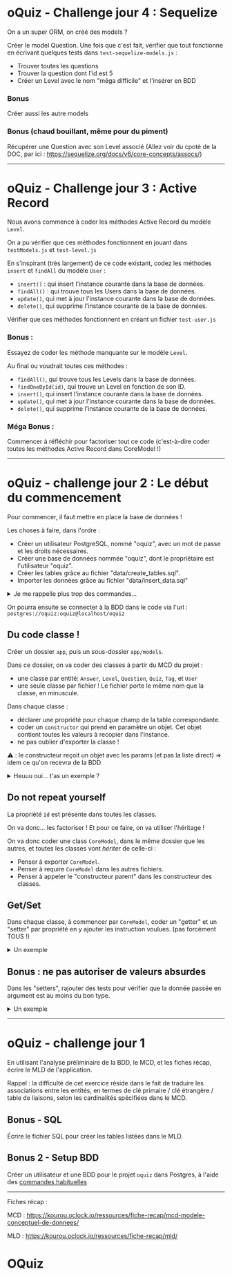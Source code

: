 # oQuiz - Challenge jour 4 : Sequelize

On a un super ORM, on créé des models ?

Créer le model Question. Une fois que c'est fait, vérifier que tout fonctionne en écrivant quelques tests dans `test-sequelize-models.js` :

- Trouver toutes les questions
- Trouver la question dont l'id est 5
- Créer un Level avec le nom "méga difficile" et l'insérer en BDD

### Bonus

Créer aussi les autre models

### Bonus (chaud bouillant, même pour du piment)

Récupérer une Question avec son Level associé
(Allez voir du cpoté de la DOC, par ici : https://sequelize.org/docs/v6/core-concepts/assocs/)


------------------------------------------------

# oQuiz - Challenge jour 3 : Active Record

Nous avons commencé à coder les méthodes Active Record du modèle `Level`.

On a pu vérifier que ces méthodes fonctionnent en jouant dans `testModels.js` et `test-level.js`

En s'inspirant (très largement) de ce code existant, codez les méthodes `insert` et `findAll` du modèle `User` : 
- `insert()` : qui insert l'instance courante dans la base de données.
- `findAll()` : qui trouve tous les Users dans la base de données.
- `update()`, qui met à jour l'instance courante dans la base de données.
- `delete()`, qui supprime l'instance courante de la base de données.


Vérifier que ces méthodes fonctionnent en créant un fichier `test-user.js`

### Bonus :

Essayez de coder les méthode manquante sur le modèle `Level`.

Au final ou voudrait toutes ces méthodes :

- `findAll()`, qui trouve tous les Levels dans la base de données.
- `findOneById(id)`, qui trouve un Level en fonction de son ID.
- `insert()`, qui insert l'instance courante dans la base de données.
- `update()`, qui met à jour l'instance courante dans la base de données.
- `delete()`, qui supprime l'instance courante de la base de données.


### Méga Bonus : 

Commencer à réfléchir pour factoriser tout ce code (c'est-à-dire coder toutes les méthodes Active Record dans CoreModel !)


-----------------------------------------

# oQuiz - challenge jour 2 : Le début du commencement

Pour commencer, il faut mettre en place la base de données !

Les choses à faire, dans l'ordre :

- Créer un utilisateur PostgreSQL, nommé "oquiz", avec un mot de passe et les droits nécessaires.
- Créer une base de données nommée "oquiz", dont le propriétaire est l'utilisateur "oquiz".
- Créer les tables grâce au fichier "data/create_tables.sql".
- Importer les données grâce au fichier "data/insert_data.sql"

<details>
<summary>Je me rappelle plus trop des commandes...</summary>

### Créer un utilisateur PostgreSQL, nommé "oquiz", avec un mot de passe et les droits nécessaires.

- d'abord se connecter à PostgreSQL en tant que "postgres": `sudo -i -u postgres`, puis `psql`
- Ou directement si cela est déjà configurer dans le `pg_hba.conf` vous pouvez directement untiliser la commande `psql -U postgres`
- puis créer l'utilisateur : `CREATE ROLE oquiz WITH LOGIN PASSWORD 'oquiz';`

### Créer une base de données nommée "oquiz", dont le propriétaire est l'utilisateur "oquiz".

- puis créer l'utilisateur : `CREATE DATABASE oquiz OWNER oquiz;`

### Créer les tables grâce au fichier "create_tables.sql".

- `psql -U oquiz -f data/create_tables.sql`

### Importer les données grâce au fichier "insert_data.sql".

- `psql -U oquiz -f data/insert_data.sql`

</details>

On pourra ensuite se connecter à la BDD dans le code via l'url : `postgres://oquiz:oquiz@localhost/oquiz`


## Du code classe !

Créer un dossier `app`, puis un sous-dossier `app/models`.

Dans ce dossier, on va coder des classes à partir du MCD du projet :

- une classe par entité: `Answer`, `Level`, `Question`, `Quiz`, `Tag`, et `User`
- une seule classe par fichier ! Le fichier porte le même nom que la classe, en minuscule.

Dans chaque classe :

- déclarer une propriété pour chaque champ de la table correspondante.
- coder un `constructor` qui prend en paramètre un objet. Cet objet contient toutes les valeurs à recopier dans l'instance.
- ne pas oublier d'exporter la classe !


⚠️ : le constructeur reçoit un objet avec les params (et pas la liste direct) => idem ce qu'on recevra de la BDD

<details>
<summary>Heuuu oui... t'as un exemple ?</summary>

Le but, c'est d'arriver à faire ça :

```JS

const monTag = new Tag({
  name: "un super tag",
});
```

On devrait donc avoir un truc dans ce genre :

```JS
class Tag {
  constructor(obj) {
    this.name = obj.name;
  }
};
```

</details>

## Do not repeat yourself

La propriété `id` est présente dans toutes les classes.

On va donc... les factoriser ! Et pour ce faire, on va utiliser l'héritage !

On va donc coder une class `CoreModel`, dans le même dossier que les autres, et toutes les classes vont _hériter_ de celle-ci :

- Penser à exporter `CoreModel`.
- Penser à require `CoreModel` dans les autres fichiers.
- Penser à appeler le "constructeur parent" dans les constructeur des classes.

## Get/Set

Dans chaque classe, à commencer par `CoreModel`, coder un "getter" et un "setter" par propriété en y ajouter les instruction voulues.
(pas forcément TOUS !)

<details>
<summary>Un exemple </summary>

```JS
class CoreModel {
  _id;

  get id() {
    return this._id;
  };

  set id(value) {
    this._id = value;
  };
};
```

</details>

## Bonus : ne pas autoriser de valeurs absurdes

Dans les "setters", rajouter des tests pour vérifier que la donnée passée en argument est au moins du bon type.

<details>
<summary>Un exemple</summary>

```js
class CoreModel {
  #id;

  set id(value) {
    if(isNaN(parseInt(value, 10))) {
      throw Error("CoreModel.id must be a integer !");
      // on "lève" une erreur => ça arrête tout !
    }
    this.#id = value;
  }
};
```

</details>


----------------------------------------------------



# oQuiz - challenge jour 1

En utilisant l'analyse préliminaire de la BDD, le MCD, et les fiches récap, écrire le MLD de l'application.

Rappel : la difficulté de cet exercice réside dans le fait de traduire les associations entre les entités, en termes de clé primaire / clé étrangère / table de liaisons, selon les cardinalités spécifiées dans le MCD.

## Bonus - SQL

Écrire le fichier SQL pour créer les tables listées dans le MLD.


## Bonus  2 - Setup BDD

Créer un utilisateur et une BDD pour le projet `oquiz` dans Postgres, à l'aide des [commandes habituelles](https://kourou.oclock.io/ressources/fiche-recap/postgresql/)

---


Fiches récap :

MCD : https://kourou.oclock.io/ressources/fiche-recap/mcd-modele-conceptuel-de-donnees/


MLD : https://kourou.oclock.io/ressources/fiche-recap/mld/
# OQuiz
